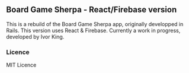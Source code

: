 ## Board Game Sherpa - React/Firebase version

This is a rebuild of the Board Game Sherpa app, originally developped in Rails. This version uses React & Firebase. Currently a work in progress, developed by Ivor King.

### Licence

MIT Licence